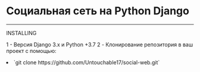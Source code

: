 # Социальная сеть на Python Django 
____
INSTALLING 

1 - Версия Django 3.x и Python +3.7
2 - Клонирование репозитория в ваш проект с помощью: 
<li> `git clone https://github.com/Untouchable17/social-web.git` </li>
